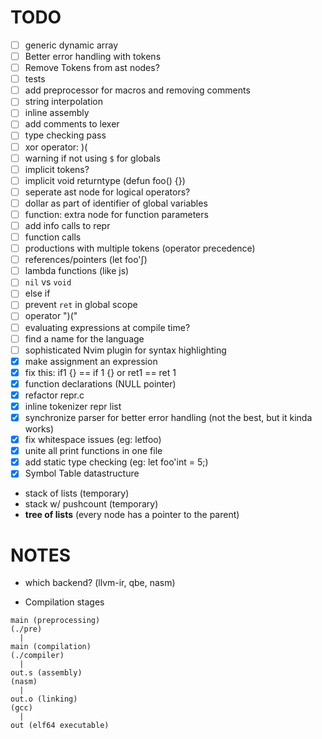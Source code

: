 # TODO
- [ ] generic dynamic array
- [ ] Better error handling with tokens
- [ ] Remove Tokens from ast nodes?
- [ ] tests
- [ ] add preprocessor for macros and removing comments
- [ ] string interpolation
- [ ] inline assembly
- [ ] add comments to lexer
- [ ] type checking pass
- [ ] xor operator: )(
- [ ] warning if not using `$` for globals
- [ ] implicit tokens?
- [ ] implicit void returntype (defun foo() {})
- [ ] seperate ast node for logical operators?
- [ ] dollar as part of identifier of global variables
- [ ] function: extra node for function parameters
- [ ] add info calls to repr
- [ ] function calls
- [ ] productions with multiple tokens (operator precedence)
- [ ] references/pointers (let foo'&int;)
- [ ] lambda functions (like js)
- [ ] `nil` vs `void`
- [ ] else if
- [ ] prevent `ret` in global scope
- [ ] operator ")("
- [ ] evaluating expressions at compile time?
- [ ] find a name for the language
- [ ] sophisticated Nvim plugin for syntax highlighting
- [x] make assignment an expression
- [x] fix this: if1 {} == if 1 {} or ret1 == ret 1
- [x] function declarations (NULL pointer)
- [x] refactor repr.c
- [x] inline tokenizer repr list
- [x] synchronize parser for better error handling (not the best, but it kinda works)
- [x] fix whitespace issues (eg: letfoo)
- [x] unite all print functions in one file
- [x] add static type checking (eg: let foo'int = 5;)
- [x] Symbol Table datastructure
 - stack of lists (temporary)
 - stack w/ pushcount (temporary)
 - **tree of lists** (every node has a pointer to the parent)

# NOTES
- which backend? (llvm-ir, qbe, nasm)

- Compilation stages

```
main (preprocessing)
(./pre)
  |
main (compilation)
(./compiler)
  |
out.s (assembly)
(nasm)
  |
out.o (linking)
(gcc)
  |
out (elf64 executable)
```
